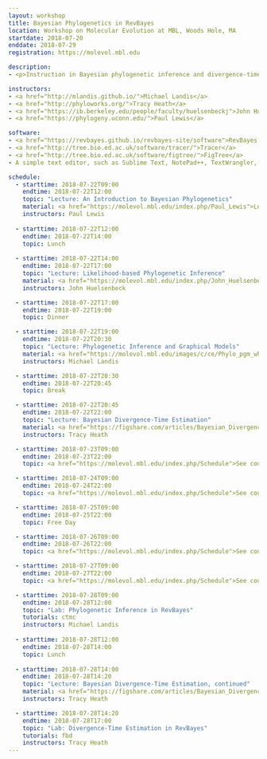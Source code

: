 ```yaml
---
layout: workshop
title: Bayesian Phylogenetics in RevBayes
location: Workshop on Molecular Evolution at MBL, Woods Hole, MA
startdate: 2018-07-20
enddate: 2018-07-29
registration: https://molevol.mbl.edu

description: 
- <p>Instruction in Bayesian phylogenetic inference and divergence-time estimation will be taught at <a href="https://molevol.mbl.edu/index.php/Main_Page">the Workshop on Molecular Evolution</a> at the <a href="http://www.mbl.edu/">Marine Biological Laboratory</a> (MBL). This course was founded in 1988 and is the longest-running workshop serving the field of evolutionary biology. Students work closely with internationally-recognized scientists, receiving (i) high-level instruction in the principles of molecular evolution and evolutionary genomics, (ii) advanced training in statistical methods best suited to modern datasets, and (iii) hands-on experience with the latest software tools (often from the authors of the programs they are using). The material is delivered via lectures, discussions, and bioinformatic exercises motivated by contemporary topics in molecular evolution. A hallmark of this workshop is the direct interaction between students and field-leading scientists. The workshop serves graduate students, postdocs, and established faculty from around the world seeking to apply the principles of molecular evolution to questions of anthropology, conservation genetics, development, behavior, physiology, and ecology. The workshop also welcomes participants from federal agencies and science journalists. A priority of this workshop is to foster an environment where students can learn from each other as well from the course faculty.</p>For the full workshop content, list of faculty, and schedule, please see the <a href="https://molevol.mbl.edu/index.php/Schedule">main course website</a>.

instructors:
- <a href="http://mlandis.github.io/">Michael Landis</a>
- <a href="http://phyloworks.org/">Tracy Heath</a>
- <a href="https://ib.berkeley.edu/people/faculty/huelsenbeckj">John Huelsenbeck</a>
- <a href="https://phylogeny.uconn.edu/">Paul Lewis</a>

software:
- <a href="https://revbayes.github.io/revbayes-site/software">RevBayes v1.0.8</a> 
- <a href="http://tree.bio.ed.ac.uk/software/tracer/">Tracer</a>
- <a href="http://tree.bio.ed.ac.uk/software/figtree/">FigTree</a>
- A simple text editor, such as Sublime Text, NotePad++, TextWrangler, BBEdit, vim, or emacs 

schedule:
  - starttime: 2018-07-22T09:00
    endtime: 2018-07-22T12:00
    topic: "Lecture: An Introduction to Bayesian Phylogenetics"
    material: <a href="https://molevol.mbl.edu/index.php/Paul_Lewis">Lecture slides and other materials</a>
    instructors: Paul Lewis
  
  - starttime: 2018-07-22T12:00
    endtime: 2018-07-22T14:00
    topic: Lunch
  
  - starttime: 2018-07-22T14:00
    endtime: 2018-07-22T17:00
    topic: "Lecture: Likelihood-based Phylogenetic Inference"
    material: <a href="https://molevol.mbl.edu/index.php/John_Huelsenbeck">Lecture slides and other materials</a> 
    instructors: John Huelsenbeck

  - starttime: 2018-07-22T17:00
    endtime: 2018-07-22T19:00
    topic: Dinner

  - starttime: 2018-07-22T19:00
    endtime: 2018-07-22T20:30
    topic: "Lecture: Phylogenetic Inference and Graphical Models"
    material: <a href="https://molevol.mbl.edu/images/c/ce/Phylo_pgm_wh_2018_mlandis.pdf">Lecture slides</a>
    instructors: Michael Landis

  - starttime: 2018-07-22T20:30
    endtime: 2018-07-22T20:45
    topic: Break

  - starttime: 2018-07-22T20:45
    endtime: 2018-07-22T22:00
    topic: "Lecture: Bayesian Divergence-Time Estimation"
    material: <a href="https://figshare.com/articles/Bayesian_Divergence-Time_Estimation_Lecture/6849005">Lecture slides</a>
    instructors: Tracy Heath

  - starttime: 2018-07-23T09:00
    endtime: 2018-07-23T22:00
    topic: <a href="https://molevol.mbl.edu/index.php/Schedule">See course schedule</a>

  - starttime: 2018-07-24T09:00
    endtime: 2018-07-24T22:00
    topic: <a href="https://molevol.mbl.edu/index.php/Schedule">See course schedule</a>

  - starttime: 2018-07-25T09:00
    endtime: 2018-07-25T22:00
    topic: Free Day

  - starttime: 2018-07-26T09:00
    endtime: 2018-07-26T22:00
    topic: <a href="https://molevol.mbl.edu/index.php/Schedule">See course schedule</a>

  - starttime: 2018-07-27T09:00
    endtime: 2018-07-27T22:00
    topic: <a href="https://molevol.mbl.edu/index.php/Schedule">See course schedule</a>

  - starttime: 2018-07-28T09:00
    endtime: 2018-07-28T12:00
    topic: "Lab: Phylogenetic Inference in RevBayes"
    tutorials: ctmc
    instructors: Michael Landis
  
  - starttime: 2018-07-28T12:00
    endtime: 2018-07-28T14:00
    topic: Lunch
  
  - starttime: 2018-07-28T14:00
    endtime: 2018-07-28T14:20
    topic: "Lecture: Bayesian Divergence-Time Estimation, continued"
    material: <a href="https://figshare.com/articles/Bayesian_Divergence-Time_Estimation_Lecture/6849005">Lecture slides</a>
    instructors: Tracy Heath

  - starttime: 2018-07-28T14:20
    endtime: 2018-07-28T17:00
    topic: "Lab: Divergence-Time Estimation in RevBayes"
    tutorials: fbd
    instructors: Tracy Heath
---
```

